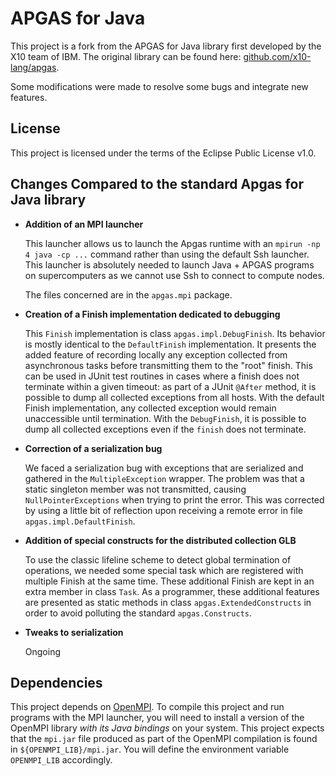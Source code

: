 # APGAS for Java

This project is a fork from the APGAS for Java library first developed by the X10 team of IBM.
The original library can be found here: [github.com/x10-lang/apgas](https://github.com/x10-lang/apgas). 

Some modifications were made to resolve some bugs and integrate new features. 

## License

This project is licensed under the terms of the Eclipse Public License v1.0. 

## Changes Compared to the standard Apgas for Java library

* **Addition of an MPI launcher**

  This launcher allows us to launch the Apgas runtime with an `mpirun -np 4 java -cp ...` command rather than using the default Ssh launcher. This launcher is absolutely needed to launch Java + APGAS programs on supercomputers as we cannot use Ssh to connect to compute nodes. 

  The files concerned are in the `apgas.mpi` package.
  
* **Creation of a Finish implementation dedicated to debugging**

  This `Finish` implementation is class `apgas.impl.DebugFinish`. Its behavior is mostly identical to the `DefaultFinish` implementation. It presents the added feature of recording locally any exception collected from asynchronous tasks before transmitting them to the "root" finish. This can be used in JUnit test routines in cases where a finish does not terminate within a given timeout: as part of a JUnit `@After` method, it is possible to dump all collected exceptions from all hosts. With the default Finish implementation, any collected exception would remain unaccessible until termination. With the `DebugFinish`, it is possible to dump all collected exceptions even if the `finish` does not terminate.

* **Correction of a serialization bug**

  We faced a serialization bug with exceptions that are serialized and gathered in the `MultipleException` wrapper. The problem was that a static singleton member was not transmitted, causing `NullPointerExceptions` when trying to print the error. This was corrected by using a little bit of reflection upon receiving a remote error in file `apgas.impl.DefaultFinish`. 

* **Addition of special constructs for the distributed collection GLB**

  To use the classic lifeline scheme to detect global termination of operations, we needed some special task which are registered with multiple Finish at the same time. These additional Finish are kept in an extra member in class `Task`. As a programmer, these additional features are presented as static methods in class `apgas.ExtendedConstructs` in order to avoid polluting the standard `apgas.Constructs`.   

* **Tweaks to serialization**

  Ongoing
  
## Dependencies

This project depends on [OpenMPI](https://www.open-mpi.org/).
To compile this project and run programs with the MPI launcher, you will need to install a version of the OpenMPI library _with its Java bindings_ on your system. 
This project expects that the `mpi.jar` file produced as part of the OpenMPI compilation is found in `${OPENMPI_LIB}/mpi.jar`. 
You will define the environment variable `OPENMPI_LIB` accordingly.